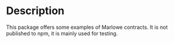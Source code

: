 # Description

This package offers some examples of Marlowe contracts. It is not published to npm, it is mainly used for testing.
